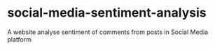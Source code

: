 # social-media-sentiment-analysis
A website analyse sentiment of comments from posts in Social Media platform
